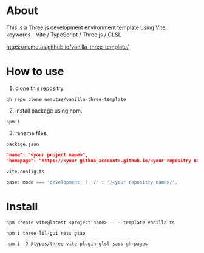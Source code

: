 # About
This is a [Three.js](https://threejs.org/) development environment template using [Vite](https://ja.vitejs.dev/).<br>
keywords：Vite / TypeScript / Three.js / GLSL

https://nemutas.github.io/vanilla-three-template/

# How to use
1. clone this repositry.
```
gh repo clone nemutas/vanilla-three-template
```

2. install package using npm.
```
npm i
```

3. rename files.

`package.json`
```.json
"name": "<your project name>",
"homepage": "https://<your github account>.github.io/<your repositry name>/",
```
`vite.config.ts`
```.ts
base: mode === 'development' ? '/' : '/<your repositry name>/',
```

# Install
```
npm create vite@latest <project name> -- --template vanilla-ts
```
```
npm i three lil-gui ress gsap
```
```
npm i -D @types/three vite-plugin-glsl sass gh-pages
```
